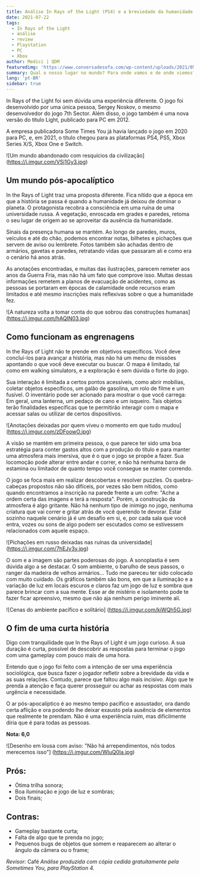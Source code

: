 ```yaml
---
title: Análise In Rays of the Light (PS4) e a breviedade da humanidade
date: 2021-07-22
tags:
  - In Rays of the Light
  - análise
  - review
  - Playstation
  - PC
  - Xbox
author: Medici | QDM
featuredimg: 'https://www.conversadesofa.com/wp-content/uploads/2021/05/In-rays-of-the-Light_20210504162313-700x394.jpg'
summary: Qual o nosso lugar no mundo? Para onde vamos e de onde viemos? Descubra nessa jornada curta e solitária.
lang: 'pt-BR'
sidebar: true
---
```

In Rays of the Light foi sem dúvida uma experiência diferente. O jogo foi desenvolvido por uma única pessoa, Sergey Noskov, o mesmo desenvolvedor do jogo 7th Sector. Além disso, o jogo também é uma nova versão do título Light, publicado para PC em 2012.

A empresa publicadora Some Times You já havia lançado o jogo em 2020 para PC, e, em 2021, o título chegou para as plataformas PS4, PS5, Xbox Series X/S,  Xbox One e Switch.

![Um mundo abandonado com resquícios da civilização] (https://i.imgur.com/VSj1Gy3.jpg)

## Um mundo pós-apocalíptico

In the Rays of Light traz uma proposta diferente. Fica nítido que a época em que a história se passa é quando a humanidade já deixou de dominar o planeta. O protagonista recobra a consciência em uma ruína de uma universidade russa. A vegetação, enroscada em grades e paredes, retoma o seu lugar de origem ao se aproveitar da ausência da humanidade.

Sinais da presença humana se mantém. Ao longo de paredes, muros, veículos e até do chão, podemos encontrar notas, bilhetes e pichações que servem de aviso ou lembrete. Fotos também são achadas dentro de armários, gavetas e paredes, retratando vidas que passaram ali e como era o cenário há anos atrás.

As anotações encontradas, e muitas das ilustrações, parecem remeter aos anos da Guerra Fria, mas não há um fato que comprove isso. Muitas dessas informações remetem a planos de evacuação de acidentes, como as pessoas se portaram em épocas de calamidade onde recursos eram limitados e até mesmo inscrições mais reflexivas sobre o que a humanidade fez.

![A natureza volta a tomar conta do que sobrou das construções humanas] (https://i.imgur.com/hAQIN03.jpg)

## Como funcionam as engrenagens

In the Rays of Light não te prende em objetivos específicos. Você deve concluí-los para avançar a história, mas não há um menu de missões apontando o que você deve executar ou buscar. O mapa é limitado, tal como em walking simulators, e a exploração é sem dúvida o forte do jogo.

Sua interação é limitada a certos pontos acessíveis, como abrir mobílias, coletar objetos específicos, um galão de gasolina, um rolo de filme e um fusível. O inventário pode ser acionado para mostrar o que você carrega: Em geral, uma lanterna, um pedaço de cano e um isqueiro. Tais objetos terão finalidades específicas que te permitirão interagir com o mapa e acessar salas ou utilizar de certos dispositivos.

![Anotações deixadas por quem viveu o momento em que tudo mudou] (https://i.imgur.com/zDFoowO.jpg)

A visão se mantém em primeira pessoa, o que parece ter sido uma boa estratégia para conter gastos altos com a produção do título e para manter uma atmosfera mais imersiva, que é o que o jogo se propõe a fazer. Sua locomoção pode alterar entre andar e correr, e não há nenhuma barra de estamina ou limitador de quanto tempo você consegue se manter correndo.

O jogo se foca mais em realizar descobertas e resolver puzzles. Os quebra-cabeças propostos não são difíceis, por vezes são bem nítidos, como quando encontramos a inscrição na parede frente a um cofre: "Ache a ordem certa das imagens e terá a resposta". Porém, a construção da atmosfera é algo gritante. Não há nenhum tipo de inimigo no jogo, nenhuma criatura que vai correr e gritar atrás de você querendo te devorar. Estar sozinho naquele cenário já é um desafio em si, e, por cada sala que você entra, vozes ou sons de algo podem ser escutados como se estivessem relacionados com aquele espaço.

![Pichações em russo deixadas nas ruínas da universidade] (https://i.imgur.com/7hEJv3y.jpg)

O som e a imagem são partes poderosas do jogo. A sonoplastia é sem dúvida algo a se destacar. O som ambiente, o barulho de seus passos, o ranger da madeira de velhos armários... Tudo me pareceu ter sido colocado com muito cuidado. Os gráficos também são bons, em que a iluminação e a variação de luz em locais escuros e claros faz um jogo de luz e sombra que parece brincar com a sua mente. Esse ar de mistério e isolamento pode te fazer ficar apreensivo, mesmo que não aja nenhum perigo iminente ali.

![Cenas do ambiente pacífico e solitário] (https://i.imgur.com/kiWQh5G.jpg)

## O fim de uma curta história

Digo com tranquilidade que In the Rays of Light é um jogo curioso. A sua duração é curta, possível de descobrir as respostas para terminar o jogo com uma gameplay com pouco mais de uma hora.

Entendo que o jogo foi feito com a intenção de ser uma experiência sociológica, que busca fazer o jogador refletir sobre a brevidade da vida e as suas relações. Contudo, parece que faltou algo mais incisivo. Algo que te prenda a atenção e faça querer prosseguir ou achar as respostas com mais urgência e necessidade.

O ar pós-apocalíptico é ao mesmo tempo pacífico e assustador, ora dando certa aflição e ora podendo lhe deixar exausto pela ausência de elementos que realmente te prendam. Não é uma experiência ruim, mas dificilmente diria que é para todas as pessoas.

**Nota: 6,0**

![Desenho em lousa com aviso: "Não há arrependimentos, nós todos merecemos isso"] (https://i.imgur.com/WIuQ0Ia.jpg)

## Prós:
- Ótima trilha sonora;
- Boa iluminação e jogo de luz e sombras;
- Dois finais;

## Contras:
- Gameplay bastante curta;
- Falta de algo que te prenda no jogo;
- Pequenos bugs de objetos que somem e reaparecem ao alterar o ângulo da câmera ou o frame;

*Revisor:* Café
*Análise produzida com cópia cedida gratuitamente pela Sometimes You, para PlayStation 4.*


